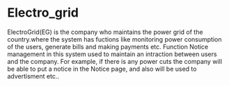 # Electro_grid

ElectroGrid(EG) is the company who maintains the power grid of the country.where the system has fuctions like monitoring power consumption of the users, generate bills
and making payments etc. Function Notice management in this system used to maintain an intraction between users and the company. For example, if there is any power cuts the
company will be able to put a notice in the Notice page, and also will be used to advertisment etc..
